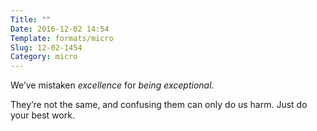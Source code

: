 ```yaml
---
Title: ""
Date: 2016-12-02 14:54
Template: formats/micro
Slug: 12-02-1454
Category: micro
---
```


We’ve mistaken *excellence* for *being exceptional*. 

They’re not the same, and confusing them can only do us harm. Just do your best work.
